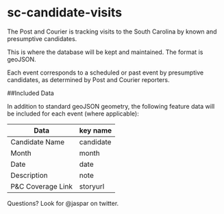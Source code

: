 # sc-candidate-visits
The Post and Courier is tracking visits to the South Carolina by known and presumptive candidates.

This is where the database will be kept and maintained. The format is geoJSON.

Each event corresponds to a scheduled or past event by presumptive candidates, as determined by Post and Courier reporters.

##Included Data

In addition to standard geoJSON geometry, the following feature data will be included for each event (where applicable):

Data              | key name
------------------|---------------
Candidate Name    | candidate
Month             | month
Date              | date
Description       | note
P&C Coverage Link | storyurl

Questions? Look for @jaspar on twitter.
